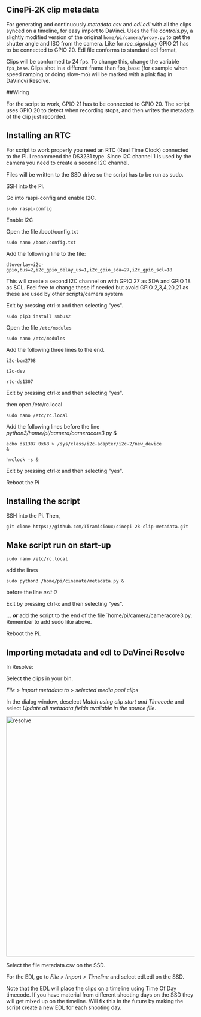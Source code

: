 ## CinePi-2K clip metadata
For generating and continuously <i>metadata.csv</i> and <i>edl.edl</i> with all the clips synced on a timeline, for easy import to DaVinci. Uses the file <i>controls.py</i>, a slightly modified version of the original `home/pi/camera/proxy.py` to get the shutter angle and ISO from the camera. Like for <i>rec_signal.py</i> GPIO 21 has to be connected to GPIO 20. Edl file conforms to standard edl format,

Clips will be conformed to 24 fps. To change this, change the variable `fps_base`. Clips shot in a different frame than fps_base (for example when speed ramping or doing slow-mo) will be marked with a pink flag in DaVincvi Resolve.

##Wiring

For the script to work, GPIO 21 has to be connected to GPIO 20. The script uses GPIO 20 to detect when recording stops, and then writes the metadata of the clip just recorded.

## Installing an RTC

For script to work properly you need an RTC (Real Time Clock) connected to the Pi. I recommend the DS3231 type. Since I2C channel 1 is used by the camera you need to create a second I2C channel. 

Files will be written to the SSD drive so the script has to be run as sudo.

SSH into the Pi.

Go into raspi-config and enable I2C.

<code>sudo raspi-config</code>

Enable I2C

Open the file /boot/config.txt

<code>sudo nano /boot/config.txt</code>

Add the following line to the file:

<code>dtoverlay=i2c-gpio,bus=2,i2c_gpio_delay_us=1,i2c_gpio_sda=27,i2c_gpio_scl=18</code>

This will create a second I2C channel on with GPIO 27 as SDA and GPIO 18 as SCL. Feel free to change these if needed but avoid GPIO 2,3,4,20,21 as these are used by other scripts/camera system

Exit by pressing ctrl-x and then selecting "yes".

<code>sudo pip3 install smbus2</code>

Open the file `/etc/modules`

<code>sudo nano /etc/modules</code>

Add the following three lines to the end.

<code>i2c-bcm2708</code>

<code>i2c-dev</code>

<code>rtc-ds1307</code>

Exit by pressing ctrl-x and then selecting "yes".

then open /etc/rc.local

<code>sudo nano /etc/rc.local</code>

Add the following lines before the line <i>python3/home/pi/camera/cameracore3.py &</i>

<code>echo ds1307 0x68 > /sys/class/i2c-adapter/i2c-2/new_device &</code>

<code>hwclock -s &</code>

Exit by pressing ctrl-x and then selecting "yes".

Reboot the Pi

## Installing the script

SSH into the Pi. Then,

`git clone https://github.com/Tiramisioux/cinepi-2k-clip-metadata.git`

## Make script run on start-up

`sudo nano /etc/rc.local`

add the lines

`sudo python3 /home/pi/cinemate/metadata.py &`

before the line <i>exit 0</i>

Exit by pressing ctrl-x and then selecting "yes".

<i><b>... or</b></i> add the script to the end of the file `home/pi/camera/cameracore3.py. Remember to add sudo like above.

Reboot the Pi.

## Importing metadata and edl to DaVinci Resolve

In Resolve:

Select the clips in your bin.

<i>File > Import metadata to > selected media pool clips</i>

In the dialog window, deselect <i>Match using clip start and Timecode</i> and select <i>Update all metadata fields available in the source file</i>.

<img width="640" alt="resolve" src="https://user-images.githubusercontent.com/74836180/179369440-84b2401b-047f-4a51-b7da-1ef1248c8a9e.png">

Select the file metadata.csv on the SSD.

For the EDl, go to <i>File > Import > Timeline</i> and select edl.edl on the SSD.

Note that the EDL will place the clips on a timeline using Time Of Day timecode. If you have material from different shooting days on the SSD they will get mixed up on the timeline. Will fix this in the future by making the script create a new EDL for each shooting day.
